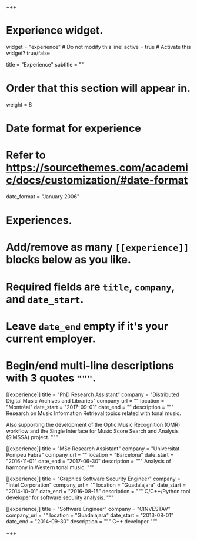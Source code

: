 +++
# Experience widget.
widget = "experience"  # Do not modify this line!
active = true  # Activate this widget? true/false

title = "Experience"
subtitle = ""

# Order that this section will appear in.
weight = 8

# Date format for experience
#   Refer to https://sourcethemes.com/academic/docs/customization/#date-format
date_format = "January 2006"

# Experiences.
#   Add/remove as many `[[experience]]` blocks below as you like.
#   Required fields are `title`, `company`, and `date_start`.
#   Leave `date_end` empty if it's your current employer.
#   Begin/end multi-line descriptions with 3 quotes `"""`.
[[experience]]
  title = "PhD Research Assistant"
  company = "Distributed Digital Music Archives and Libraries"
  company_url = ""
  location = "Montréal"
  date_start = "2017-09-01"
  date_end = ""
  description = """
  Research on Music Information Retrieval topics related with tonal music.

  Also supporting the development of the Optic Music Recognition (OMR) workflow and the Single Interface for Music Score Search and Analysis (SIMSSA) project.
  """

[[experience]]
  title = "MSc Research Assistant"
  company = "Universitat Pompeu Fabra"
  company_url = ""
  location = "Barcelona"
  date_start = "2016-11-01"
  date_end = "2017-06-30"
  description = """
  Analysis of harmony in Western tonal music.
  """

[[experience]]
  title = "Graphics Software Security Engineer"
  company = "Intel Corporation"
  company_url = ""
  location = "Guadalajara"
  date_start = "2014-10-01"
  date_end = "2016-08-15"
  description = """
  C/C++/Python tool developer for software security analysis.
  """

[[experience]]
  title = "Software Engineer"
  company = "CINVESTAV"
  company_url = ""
  location = "Guadalajara"
  date_start = "2013-08-01"
  date_end = "2014-09-30"
  description = """
  C++ developer
  """

+++
